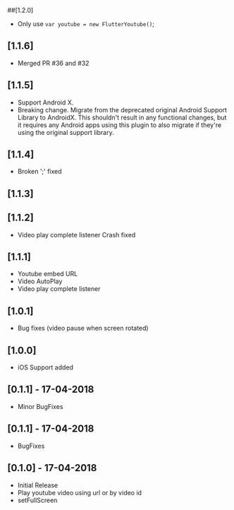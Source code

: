 ##[1.2.0]

- Only use `var youtube = new FlutterYoutube()`;

## [1.1.6]

- Merged PR #36 and #32

## [1.1.5]

- Support Android X.
- Breaking change. Migrate from the deprecated original Android Support Library to AndroidX. This shouldn't result in any functional changes, but it requires any Android apps using this plugin to also migrate if they're using the original support library.

## [1.1.4]

- Broken ';' fixed

## [1.1.3]

## [1.1.2]

- Video play complete listener Crash fixed

## [1.1.1]

- Youtube embed URL
- Video AutoPlay
- Video play complete listener

## [1.0.1]

- Bug fixes (video pause when screen rotated)

## [1.0.0]

- iOS Support added

## [0.1.1] - 17-04-2018

- Minor BugFixes

## [0.1.1] - 17-04-2018

- BugFixes

## [0.1.0] - 17-04-2018

- Initial Release
- Play youtube video using url or by video id
- setFullScreen
